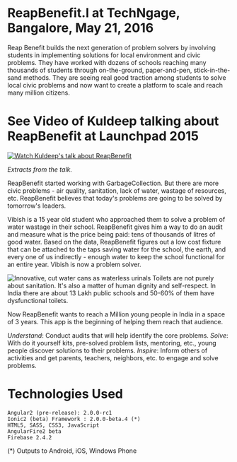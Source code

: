 # ReapBenefit.I at TechNgage, Bangalore, May 21, 2016
Reap Benefit builds the next generation of problem solvers by involving students in implementing solutions for local environment and civic problems.  They have worked with dozens of schools reaching many thousands of students through on-the-ground, paper-and-pen, stick-in-the-sand methods.  They are seeing real good traction among students to solve local civic problems and now want to create a platform to scale and reach many million citizens.

# See Video of Kuldeep talking about ReapBenefit at Launchpad 2015
[![Watch Kuldeep's talk about ReapBenefit](https://www.dropbox.com/s/zpvxitqm4lmw3xr/reapbenefit-audit-tools-and-solutionsjpg.jpg?dl=0&raw=1)](https://vimeo.com/135623427 "Kuldeep on ReadBenefit")

_Extracts from the talk._

ReapBenefit started working with GarbageCollection.  But there are more civic problems - air quality, sanitation, lack of water, wastage of resources, etc.  ReapBenefit believes that today's problems are going to be solved by tomorrow's leaders.  

Vibish is a 15 year old student who approached them to solve a problem of water wastage in their school.  ReapBenefit gives him a way to do an audit and measure what is the price being paid: tens of thousands of litres of good water.  Based on the data, ReapBenefit figures out a low cost fixture that can be attached to the taps saving water for the school, the earth, and every one of us indirectly - enough water to keep the school functional for an entire year.  Vibish is now a problem solver.

![Innovative, cut water cans as waterless urinals](https://www.dropbox.com/s/epmm0fxp82e024f/reapbenefit-custom-waterless-urinal.jpg?dl=0&raw=1)
Toilets are not purely about sanitation.  It's also a matter of human dignity and self-respect.  In India there are about 13 Lakh public schools and 50-60% of them have dysfunctional toilets.  

Now ReapBenefit wants to reach a Million young people in India in a space of 3 years.  This app is the beginning of helping them reach that audience.  

*Understand*: Conduct audits that will help identify the core problems.
*Solve*: With do it yourself kits, pre-solved problem lists, mentoring, etc., young people discover solutions to their problems.
*Inspire*: Inform others of activities and get parents, teachers, neighbors, etc. to engage and solve problems.  


# Technologies Used
```
Angular2 (pre-release): 2.0.0-rc1
Ionic2 (beta) Framework : 2.0.0-beta.4 (*)
HTML5, SASS, CSS3, JavaScript
AngularFire2 beta
Firebase 2.4.2
```
(*) Outputs to Android, iOS, Windows Phone
